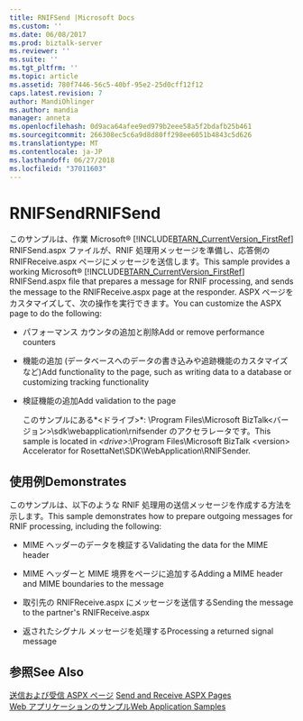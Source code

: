 ```yaml
---
title: RNIFSend |Microsoft Docs
ms.custom: ''
ms.date: 06/08/2017
ms.prod: biztalk-server
ms.reviewer: ''
ms.suite: ''
ms.tgt_pltfrm: ''
ms.topic: article
ms.assetid: 780f7446-56c5-40bf-95e2-25d0cff12f12
caps.latest.revision: 7
author: MandiOhlinger
ms.author: mandia
manager: anneta
ms.openlocfilehash: 0d9aca64afee9ed979b2eee58a5f2bdafb25b461
ms.sourcegitcommit: 266308ec5c6a9d8d80ff298ee6051b4843c5d626
ms.translationtype: MT
ms.contentlocale: ja-JP
ms.lasthandoff: 06/27/2018
ms.locfileid: "37011603"
---
```

# <a name="rnifsend"></a><span data-ttu-id="0df18-102">RNIFSend</span><span class="sxs-lookup"><span data-stu-id="0df18-102">RNIFSend</span></span>
<span data-ttu-id="0df18-103">このサンプルは、作業 Microsoft® [!INCLUDE[BTARN_CurrentVersion_FirstRef](../../includes/btarn-currentversion-firstref-md.md)] RNIFSend.aspx ファイルが、RNIF 処理用メッセージを準備し、応答側の RNIFReceive.aspx ページにメッセージを送信します。</span><span class="sxs-lookup"><span data-stu-id="0df18-103">This sample provides a working Microsoft® [!INCLUDE[BTARN_CurrentVersion_FirstRef](../../includes/btarn-currentversion-firstref-md.md)] RNIFSend.aspx file that prepares a message for RNIF processing, and sends the message to the RNIFReceive.aspx page at the responder.</span></span> <span data-ttu-id="0df18-104">ASPX ページをカスタマイズして、次の操作を実行できます。</span><span class="sxs-lookup"><span data-stu-id="0df18-104">You can customize the ASPX page to do the following:</span></span>  
  
- <span data-ttu-id="0df18-105">パフォーマンス カウンタの追加と削除</span><span class="sxs-lookup"><span data-stu-id="0df18-105">Add or remove performance counters</span></span>  
  
- <span data-ttu-id="0df18-106">機能の追加 (データベースへのデータの書き込みや追跡機能のカスタマイズなど)</span><span class="sxs-lookup"><span data-stu-id="0df18-106">Add functionality to the page, such as writing data to a database or customizing tracking functionality</span></span>  
  
- <span data-ttu-id="0df18-107">検証機能の追加</span><span class="sxs-lookup"><span data-stu-id="0df18-107">Add validation to the page</span></span>  
  
  <span data-ttu-id="0df18-108">このサンプルにある*\<ドライブ\>*: \Program Files\Microsoft BizTalk\<バージョン\>\sdk\webapplication\rnifsender のアクセラレータです。</span><span class="sxs-lookup"><span data-stu-id="0df18-108">This sample is located in *\<drive\>*:\Program Files\Microsoft BizTalk \<version\> Accelerator for RosettaNet\SDK\WebApplication\RNIFSender.</span></span>  
  
## <a name="demonstrates"></a><span data-ttu-id="0df18-109">使用例</span><span class="sxs-lookup"><span data-stu-id="0df18-109">Demonstrates</span></span>  
 <span data-ttu-id="0df18-110">このサンプルは、以下のような RNIF 処理用の送信メッセージを作成する方法を示します。</span><span class="sxs-lookup"><span data-stu-id="0df18-110">This sample demonstrates how to prepare outgoing messages for RNIF processing, including the following:</span></span>  
  
-   <span data-ttu-id="0df18-111">MIME ヘッダーのデータを検証する</span><span class="sxs-lookup"><span data-stu-id="0df18-111">Validating the data for the MIME header</span></span>  
  
-   <span data-ttu-id="0df18-112">MIME ヘッダーと MIME 境界をページに追加する</span><span class="sxs-lookup"><span data-stu-id="0df18-112">Adding a MIME header and MIME boundaries to the message</span></span>  
  
-   <span data-ttu-id="0df18-113">取引先の RNIFReceive.aspx にメッセージを送信する</span><span class="sxs-lookup"><span data-stu-id="0df18-113">Sending the message to the partner's RNIFReceive.aspx</span></span>  
  
-   <span data-ttu-id="0df18-114">返されたシグナル メッセージを処理する</span><span class="sxs-lookup"><span data-stu-id="0df18-114">Processing a returned signal message</span></span>  
  
## <a name="see-also"></a><span data-ttu-id="0df18-115">参照</span><span class="sxs-lookup"><span data-stu-id="0df18-115">See Also</span></span>  
 <span data-ttu-id="0df18-116">[送信および受信 ASPX ページ](../../adapters-and-accelerators/accelerator-rosettanet/send-and-receive-aspx-pages.md) </span><span class="sxs-lookup"><span data-stu-id="0df18-116">[Send and Receive ASPX Pages](../../adapters-and-accelerators/accelerator-rosettanet/send-and-receive-aspx-pages.md) </span></span>  
 [<span data-ttu-id="0df18-117">Web アプリケーションのサンプル</span><span class="sxs-lookup"><span data-stu-id="0df18-117">Web Application Samples</span></span>](../../adapters-and-accelerators/accelerator-rosettanet/web-application-samples.md)